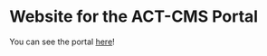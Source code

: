 # Website for the ACT-CMS Portal

You can see the portal [here](http://act-cms.molssi.org/portal/)!
